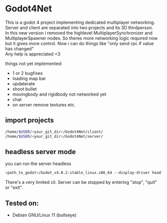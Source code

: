 # Godot4Net
This is a godot 4 project implementing dedicated multiplayer networking. \
Server and client are separated into two projects and its 3D thirdperson. \
In this new version i removed the highlevel MultiplayerSynchronizer and MultiplayerSpawner nodes. So theres more networking logic required now but it gives more control. Now i can do things like "only send rpc if value has changed" \
Any help is appreciated <3

things not yet implemented:
- 1 or 2 bugfixes
- loading map bar
- updaterate
- shoot bullet
- movingbody and rigidbody not networked yet
- chat
- on server remove textures etc.

## import projects
```bash
/home/$USER/<your_git_dir>/Godot4Net/client/
/home/$USER/<your_git_dir>/Godot4Net/server/
```

## headless server mode
you can run the server headless
```bash
<path_to_godot>/Godot_v4.0.2-stable_linux.x86_64 --display-driver headless --path <your_git_dir>/Godot4Net/server/
```
There's a very limited cli. Server can be stopped by entering "stop", "quit" or "exit".

## Tested on:
- Debian GNU/Linux 11 (bullseye)
